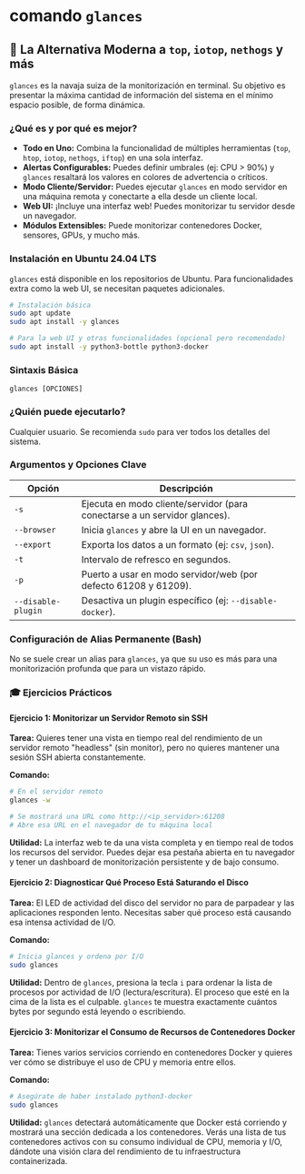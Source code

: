 # comando `glances`

## 🚀 La Alternativa Moderna a `top`, `iotop`, `nethogs` y más

`glances` es la navaja suiza de la monitorización en terminal. Su objetivo es presentar la máxima cantidad de información del sistema en el mínimo espacio posible, de forma dinámica.

### ¿Qué es y por qué es mejor?

-   **Todo en Uno:** Combina la funcionalidad de múltiples herramientas (`top`, `htop`, `iotop`, `nethogs`, `iftop`) en una sola interfaz.
-   **Alertas Configurables:** Puedes definir umbrales (ej: CPU > 90%) y `glances` resaltará los valores en colores de advertencia o críticos.
-   **Modo Cliente/Servidor:** Puedes ejecutar `glances` en modo servidor en una máquina remota y conectarte a ella desde un cliente local.
-   **Web UI:** ¡Incluye una interfaz web! Puedes monitorizar tu servidor desde un navegador.
-   **Módulos Extensibles:** Puede monitorizar contenedores Docker, sensores, GPUs, y mucho más.

### Instalación en Ubuntu 24.04 LTS

`glances` está disponible en los repositorios de Ubuntu. Para funcionalidades extra como la web UI, se necesitan paquetes adicionales.

```bash
# Instalación básica
sudo apt update
sudo apt install -y glances

# Para la web UI y otras funcionalidades (opcional pero recomendado)
sudo apt install -y python3-bottle python3-docker
```

### Sintaxis Básica

```
glances [OPCIONES]
```

### ¿Quién puede ejecutarlo?

Cualquier usuario. Se recomienda `sudo` para ver todos los detalles del sistema.

### Argumentos y Opciones Clave

| Opción           | Descripción                                                                 |
| ---------------- | --------------------------------------------------------------------------- |
| `-s`             | Ejecuta en modo cliente/servidor (para conectarse a un servidor glances).     |
| `--browser`      | Inicia `glances` y abre la UI en un navegador.                            |
| `--export`       | Exporta los datos a un formato (ej: `csv`, `json`).                         |
| `-t`             | Intervalo de refresco en segundos.                                          |
| `-p`             | Puerto a usar en modo servidor/web (por defecto 61208 y 61209).             |
| `--disable-plugin` | Desactiva un plugin específico (ej: `--disable-docker`).                    |

### Configuración de Alias Permanente (Bash)

No se suele crear un alias para `glances`, ya que su uso es más para una monitorización profunda que para un vistazo rápido.

### 🎓 Ejercicios Prácticos

#### Ejercicio 1: Monitorizar un Servidor Remoto sin SSH

**Tarea:** Quieres tener una vista en tiempo real del rendimiento de un servidor remoto "headless" (sin monitor), pero no quieres mantener una sesión SSH abierta constantemente.

**Comando:**
```bash
# En el servidor remoto
glances -w

# Se mostrará una URL como http://<ip_servidor>:61208
# Abre esa URL en el navegador de tu máquina local
```
**Utilidad:** La interfaz web te da una vista completa y en tiempo real de todos los recursos del servidor. Puedes dejar esa pestaña abierta en tu navegador y tener un dashboard de monitorización persistente y de bajo consumo.

#### Ejercicio 2: Diagnosticar Qué Proceso Está Saturando el Disco

**Tarea:** El LED de actividad del disco del servidor no para de parpadear y las aplicaciones responden lento. Necesitas saber qué proceso está causando esa intensa actividad de I/O.

**Comando:**
```bash
# Inicia glances y ordena por I/O
sudo glances
```
**Utilidad:** Dentro de `glances`, presiona la tecla `i` para ordenar la lista de procesos por actividad de I/O (lectura/escritura). El proceso que esté en la cima de la lista es el culpable. `glances` te muestra exactamente cuántos bytes por segundo está leyendo o escribiendo.

#### Ejercicio 3: Monitorizar el Consumo de Recursos de Contenedores Docker

**Tarea:** Tienes varios servicios corriendo en contenedores Docker y quieres ver cómo se distribuye el uso de CPU y memoria entre ellos.

**Comando:**
```bash
# Asegúrate de haber instalado python3-docker
sudo glances
```
**Utilidad:** `glances` detectará automáticamente que Docker está corriendo y mostrará una sección dedicada a los contenedores. Verás una lista de tus contenedores activos con su consumo individual de CPU, memoria y I/O, dándote una visión clara del rendimiento de tu infraestructura containerizada.
